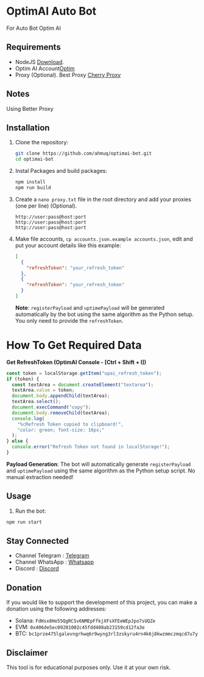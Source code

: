 # OptimAI Auto Bot

For Auto Bot Optim AI

## Requirements

- NodeJS [Download](https://node.optimai.network/register?ref=B91EEB87).
- Optim AI Account[Optim](https://node.optimai.network/register?ref=B91EEB87)
- Proxy (Optional). Best Proxy [Cherry Proxy](https://center.cherryproxy.com/Login/Register?invite=029ad2d3)

## Notes

Using Better Proxy

## Installation

1. Clone the repository:

   ```sh
   git clone https://github.com/ahmuq/optimai-bot.git
   cd optimai-bot
   ```

2. Instal Packages and build packages:

   ```sh
   npm install
   npm run build
   ```

3. Create a `nano proxy.txt` file in the root directory and add your proxies (one per line) (Optional).

   ```
   http://user:pass@host:port
   http://user:pass@host:port
   http://user:pass@host:port
   ```

4. Make file accounts, `cp accounts.json.example accounts.json`, edit and put your account details like this example:

   ```json
   [
     {
       "refreshToken": "your_refresh_token"
     },
     {
       "refreshToken": "your_refresh_token"
     }
   ]
   ```

   **Note**: `registerPayload` and `uptimePayload` will be generated automatically by the bot using the same algorithm as the Python setup. You only need to provide the `refreshToken`.

# How To Get Required Data

**Get RefreshToken (OptimAI Console - [Ctrl + Shift + I])**

```js
const token = localStorage.getItem("opai_refresh_token");
if (token) {
  const textArea = document.createElement("textarea");
  textArea.value = token;
  document.body.appendChild(textArea);
  textArea.select();
  document.execCommand("copy");
  document.body.removeChild(textArea);
  console.log(
    "%cRefresh Token copied to clipboard!",
    "color: green; font-size: 16px;"
  );
} else {
  console.error("Refresh Token not found in localStorage!");
}
```

**Payload Generation**: The bot will automatically generate `registerPayload` and `uptimePayload` using the same algorithm as the Python setup script. No manual extraction needed!

## Usage

1. Run the bot:

```sh
npm run start
```

## Stay Connected

- Channel Telegram : [Telegram](https://t.me/elpuqus)
- Channel WhatsApp : [Whatsapp](https://whatsapp.com/channel/0029VavBRhGBqbrEF9vxal1R)
- Discord : [Discord](https://discord.com/invite/uKM4UCAccY)

## Donation

If you would like to support the development of this project, you can make a donation using the following addresses:

- Solana: `FdHsx8He55QgRCSv6NMEpFfkjXFsXFEeWEpJpo7sUQZe`
- EVM: `0x406de5ec09201002c45fdd408ab23159cd12fa3e`
- BTC: `bc1prze475lgalevngrhwq6r9wyng3rl3zskyru4rn4k6j8kwzmmczmqcd7u7y`

## Disclaimer

This tool is for educational purposes only. Use it at your own risk.
